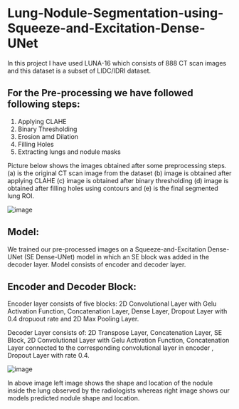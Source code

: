 # Lung-Nodule-Segmentation-using-Squeeze-and-Excitation-Dense-UNet
In this project I have used LUNA-16 which consists of 888 CT scan images and this dataset is a subset of LIDC/IDRI dataset. 

## For the Pre-processing we have followed following steps:
1. Applying CLAHE
2. Binary Thresholding
3. Erosion amd Dilation
4. Filling Holes
5. Extracting lungs and nodule masks

Picture below shows the images obtained after some preprocessing steps. (a) is the original CT scan image from the dataset (b) image is obtained after applying CLAHE (c) image is obtained after binary thresholding (d) image is obtained after filling holes using contours and (e) is the final segmented lung ROI.

![image](https://github.com/yashika03/Lung-Nodule-Segmentation-using-Squeeze-and-Excitation-Dense-UNet/assets/76561509/6cff0d5f-ef36-4d7f-af00-2f9c549fab7e)

## Model:
We trained our pre-processed images on a Squeeze-and-Excitation Dense-UNet (SE Dense-UNet) model in which an SE block was added in the decoder layer. Model consists of encoder and decoder layer. 
## Encoder and Decoder Block:
Encoder layer consists of five blocks: 2D Convolutional Layer with Gelu Activation Function, Concatenation Layer, Dense Layer, Dropout Layer with 0.4 dropuout rate and 2D Max Pooling Layer.


Decoder Layer consists of: 2D Transpose Layer, Concatenation Layer, SE Block, 2D Convolutional Layer with Gelu Activation Function, Concatenation Layer connected to the corresponding convolutional layer in encoder
, Dropout Layer with rate 0.4.

![image](https://github.com/yashika03/Lung-Nodule-Segmentation-using-Squeeze-and-Excitation-Dense-UNet/assets/76561509/a3ea9e47-6347-46be-abbe-8c807868ed02)

In above image left image shows the shape and location of the nodule inside the lung observed by the radiologists whereas right image shows our models predicted nodule shape and location.

